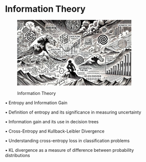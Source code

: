 # Information Theory



<div align="left"><figure><img src="../../.gitbook/assets/image (1) (1) (1) (1) (1) (1) (1) (1) (1) (1) (1).png" alt="" width="375"><figcaption><p>Information Theory</p></figcaption></figure></div>

• Entropy and Information Gain

• Definition of entropy and its significance in measuring uncertainty

• Information gain and its use in decision trees

• Cross-Entropy and Kullback-Leibler Divergence

• Understanding cross-entropy loss in classification problems

• KL divergence as a measure of difference between probability distributions
